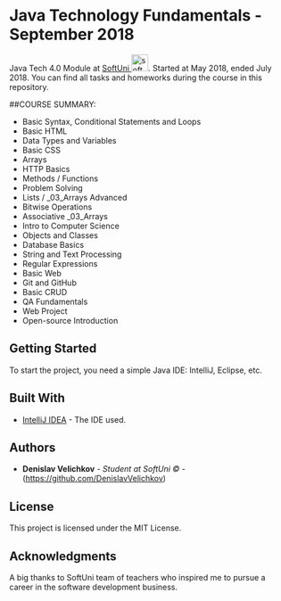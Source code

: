 # Java Technology Fundamentals - September 2018

<p text-align="center">Java Tech 4.0 Module at 
<a href="https://www.softuni.bg">SoftUni <img src="http://grozdarska.net/wp-content/uploads/2015/01/SoftUni-Logo-300x300.png" width="30" alt="software-university"></a>. Started at May 2018, ended July 2018.
You can find all tasks and homeworks during the course in this repository.</p>

##COURSE SUMMARY:
* Basic Syntax, Conditional Statements and Loops
* Basic HTML
* Data Types and Variables
* Basic CSS
* Arrays
* HTTP Basics
* Methods / Functions
* Problem Solving
* Lists / _03_Arrays Advanced
* Bitwise Operations
* Associative _03_Arrays
* Intro to Computer Science
* Objects and Classes
* Database Basics
* String and Text Processing
* Regular Expressions
* Basic Web
* Git and GitHub
* Basic CRUD
* QA Fundamentals
* Web Project
* Open-source Introduction
## Getting Started

To start the project, you need a simple Java IDE: IntelliJ, Eclipse, etc.

## Built With

* [IntelliJ IDEA](https://www.jetbrains.com/idea/) - The IDE used.

## Authors

* **Denislav Velichkov** - *Student at SoftUni ©* - (https://github.com/DenislavVelichkov)

## License

This project is licensed under the MIT License.

## Acknowledgments

A big thanks to SoftUni team of teachers who inspired me to pursue a career in the software development business.
